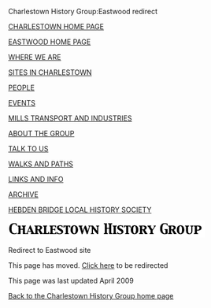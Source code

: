 

Charlestown History Group:Eastwood redirect


[CHARLESTOWN HOME PAGE](index.html)


[EASTWOOD HOME PAGE](eastwood.html)


[WHERE WE ARE](maps.html)


[SITES IN CHARLESTOWN](places.html)


[PEOPLE](people.html)


[EVENTS](events.html)


[MILLS TRANSPORT AND INDUSTRIES](mills.html)


[ABOUT THE GROUP](about.html)


[TALK TO US](contact.html)


[WALKS AND PATHS](thewalk.html)


[LINKS AND INFO](links.html)


[ARCHIVE](archive.html)


[HEBDEN BRIDGE LOCAL HISTORY SOCIETY](http://www.hebdenbridgehistory.org.uk)


![Charlestown History Group](images/chg.gif)


Redirect to Eastwood site


This page has moved.  [Click here](eastwood/index.html)    to be redirected


This page was last updated April 2009


[Back to the Charlestown History Group home page](http://www.charlestownhistory.org.uk)
